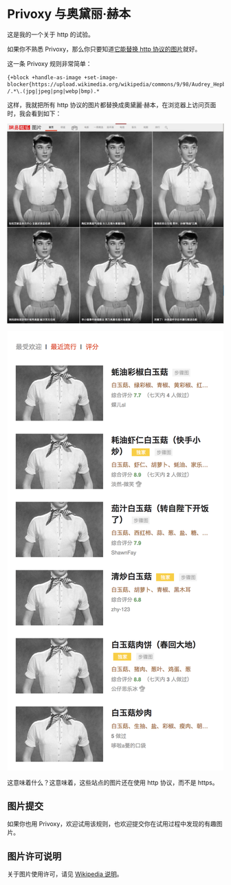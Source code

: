 # Privoxy 与奥黛丽·赫本

这是我的一个关于 http 的试验。

如果你不熟悉 Privoxy，那么你只要知道[它能替换 http 协议的图片](https://blog.zfanw.com/block-webpage-ad-with-privoxy/)就好。

这一条 Privoxy 规则非常简单：

```
{+block +handle-as-image +set-image-blocker{https://upload.wikimedia.org/wikipedia/commons/9/98/Audrey_Hepburn_screentest_in_Roman_Holiday_trailer.jpg}}
/.*\.(jpg|jpeg|png|webp|bmp).*
```
这样，我就把所有 http 协议的图片都替换成奧黛麗·赫本，在浏览器上访问页面时，我会看到如下：

![赫本](images/replace-image-with-hepburn.png)

![赫本](images/replace-img-with-hepburn.png)

这意味着什么？这意味着，这些站点的图片还在使用 http 协议，而不是 https。

## 图片提交

如果你也用 Privoxy，欢迎试用该规则，也欢迎提交你在试用过程中发现的有趣图片。

## 图片许可说明

关于图片使用许可，请见 [Wikipedia 说明](https://upload.wikimedia.org/wikipedia/commons/9/98/Audrey_Hepburn_screentest_in_Roman_Holiday_trailer.jpg)。